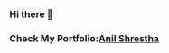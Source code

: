 ### Hi there 👋


### Check My Portfolio:[Anil Shrestha](https://anilshrestha2400.github.io/My-Portfolio/)
